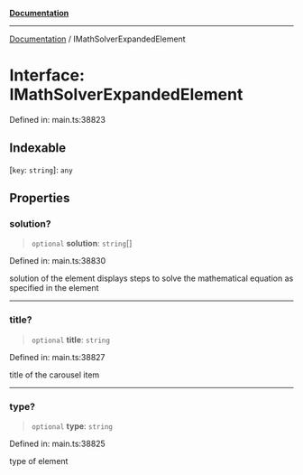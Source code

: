[**Documentation**](../README.md)

***

[Documentation](../README.md) / IMathSolverExpandedElement

# Interface: IMathSolverExpandedElement

Defined in: main.ts:38823

## Indexable

\[`key`: `string`\]: `any`

## Properties

### solution?

> `optional` **solution**: `string`[]

Defined in: main.ts:38830

solution of the element
displays steps to solve the mathematical equation as specified in the element

***

### title?

> `optional` **title**: `string`

Defined in: main.ts:38827

title of the carousel item

***

### type?

> `optional` **type**: `string`

Defined in: main.ts:38825

type of element
